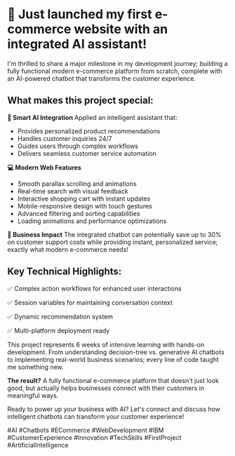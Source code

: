 # 🚀 Just launched my first e-commerce website with an integrated AI assistant!

I'm thrilled to share a major milestone in my development journey; building a fully functional modern e-commerce platform from scratch, complete with an AI-powered chatbot that transforms the customer experience.

## What makes this project special:

**🤖 Smart AI Integration**
Applied an intelligent assistant that:
- Provides personalized product recommendations
- Handles customer inquiries 24/7
- Guides users through complex workflows
- Delivers seamless customer service automation

**💻 Modern Web Features**
- Smooth parallax scrolling and animations
- Real-time search with visual feedback
- Interactive shopping cart with instant updates
- Mobile-responsive design with touch gestures
- Advanced filtering and sorting capabilities
- Loading animations and performance optimizations

**🎯 Business Impact**
The integrated chatbot can potentially save up to 30% on customer support costs while providing instant, personalized service; exactly what modern e-commerce needs!

## Key Technical Highlights:
✅ Complex action workflows for enhanced user interactions

✅ Session variables for maintaining conversation context

✅ Dynamic recommendation system

✅ Multi-platform deployment ready

This project represents 6 weeks of intensive learning with hands-on development. From understanding decision-tree vs. generative AI chatbots to implementing real-world business scenarios; every line of code taught me something new.

**The result?** A fully functional e-commerce platform that doesn't just look good, but actually helps businesses connect with their customers in meaningful ways.

Ready to power up your business with AI? Let's connect and discuss how intelligent chatbots can transform your customer experience!

#AI #Chatbots #ECommerce #WebDevelopment #IBM #CustomerExperience #Innovation #TechSkills #FirstProject #ArtificialIntelligence